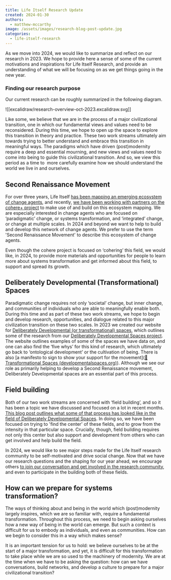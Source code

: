 ```yaml
---
title: Life Itself Research Update
created: 2024-01-30
authors:
  - matthew-mccarthy
image: /assets/images/research-blog-post-update.jpg
categories:
  - life-itself-research
---
```

As we move into 2024, we would like to summarize and reflect on our research in 2023. We hope to provide here a sense of some of the current motivations and inspirations for Life Itself Research, and provide an understanding of what we will be focusing on as we get things going in the new year. 

### Finding our research purpose 

Our current research can be roughly summarized in the following diagram.

![[excalidraw/research-overview-oct-2023.excalidraw.svg]]

Like some, we believe that we are in the process of a major civilizational transition, one in which our fundamental views and values need to be reconsidered. During this time, we hope to open up the space to explore this transition in theory and practice. These two work streams ultimately aim towards trying to better understand and embrace this transition in meaningful ways. The paradigms which have driven (post)modernity require a deep and essential mourning, and new views and values need to come into being to guide this civilizational transition. And so, we view this period as a time to  more carefully examine how we should understand the world we live in and ourselves.

## Second Renaissance Movement

For over three years, Life Itself [has been mapping an emerging ecosystem of change agents](https://ecosystem.lifeitself.org/), and recently, [we have been working with partners on the cohere+ project](https://lifeitself.org/blog/2023/08/30/cohere-erasmus-mapping-announce) to make use of and build on this ecosystem mapping. We are especially interested in change agents who are focused on ‘paradigmatic’ change, or systems transformation, and ‘integrated’ change, or change at multiple scales. In 2024 and beyond we want to help to build and develop this network of change agents. We prefer to use the term 'Second Renaissance Movement' to describe this ecosystem of change agents. 

Even though the cohere project is focused on ‘cohering’ this field, we would like, in 2024, to provide more materials and opportunities for people to learn more about systems transformation and get informed about this field, to support and spread its growth.
  
## Deliberately Developmental (Transformational) Spaces

Paradigmatic change requires not only ‘societal’ change, but inner change, and communities of individuals who are able to meaningfully enable both.  During this time and as part of these two work streams, we hope to begin and develop research, opportunities, and dialogue related to this major civilization transition on these two scales. In 2023 we created our website for [Deliberately Developmental (or transformational) spaces](https://developmentalspaces.org/), which outlines some of the research from our [Deliberately Developmental Spaces project](https://lifeitself.org/blog/2021/10/05/deliberately-developmental-spaces-a-key-to-addressing-the-metacrisis). The website outlines examples of some of the spaces we have data on, and one can also find the ‘five whys’ for this kind of research, which ultimately go back to ‘ontological development’ or the cultivation of being. There is also [a manifesto to sign to show your support for the movement]([🌱 Transformational Spaces (developmentalspaces.org)](https://developmentalspaces.org/)). Although we see our role as primarily helping to develop a Second Renaissance movement, Deliberately Developmental spaces are an essential part of this process. 
  
## Field building 

Both of our two work streams are concerned with ‘field building’, and so it has been a topic we have discussed and focused on a lot in recent months. [This blog post outlines what some of that process has looked like in the field of Deliberately Developmental Spaces](https://lifeitself.org/blog/2023/12/11/finding-the-center-blog-post). In doing so, we have been focused on trying to 'find the center' of these fields, and to grow from the intensity in that particular space. Crucially, though, field building requires not only this center but also support and development from others who can get involved and help build the field. 

In 2024, we would like to see major steps made for the Life Itself research community to be self-motivated and drive social change. Now that we have our research questions and the shaping for our year ahead, we encourage others [to join our conversation and get involved in the research community](https://lifeitself.org/research#how-to-join-in), and even to participate in the building both of these fields. 

## How can we prepare for systems transformation? 

The ways of thinking about and being in the world which (post)modernity largely inspires, which we are so familiar with, require a fundamental transformation. Throughout this process, we need to begin asking ourselves how a new way of being in the world can emerge. But such a  context is difficult for us to embody as individuals, and even as communities. How can we begin to consider this in a way which makes sense? 

It is an important tension for us to hold: we believe ourselves to be at the start of a major transformation, and yet, it is difficult for this transformation to take place while we are so used to the machinery of modernity. We are at the time when we have to be asking the question:  how can we have conversations, build networks, and develop a culture to prepare for a major civilizational transition? 